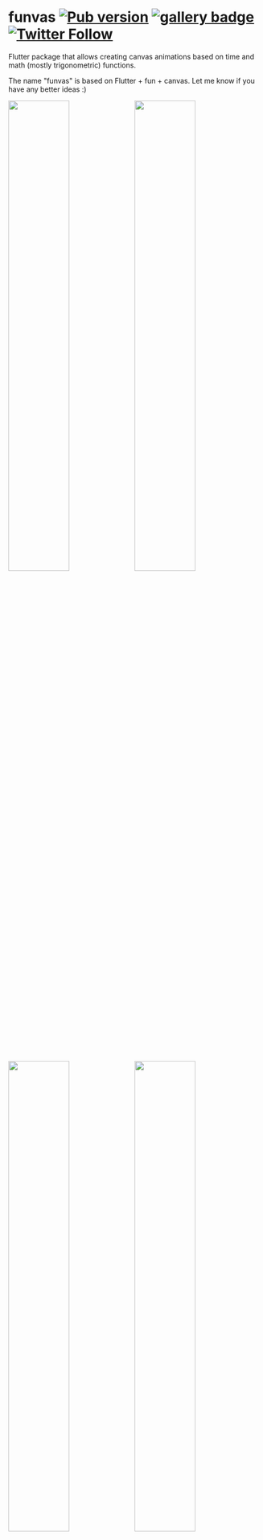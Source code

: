 # funvas [![Pub version][pub shield]][pub] [![gallery badge]][gallery] [![Twitter Follow][twitter badge]][twitter]

Flutter package that allows creating canvas animations based on time and math (mostly trigonometric)
functions.

The name "funvas" is based on Flutter + fun + canvas. Let me know if you have any better ideas :)


<a target="_blank" href="https://twitter.com/creativemaybeno/status/1328261273922973696?s=20"><img src="https://user-images.githubusercontent.com/19204050/143094392-7be15fd8-dd09-40a0-a9b2-137b3605e0e5.gif" width="49%"></a>
<a target="_blank" href="https://twitter.com/creativemaybeno/status/1327309901270560769?s=20"><img src="https://user-images.githubusercontent.com/19204050/143094636-1c60aa9d-03bf-4f3a-896e-d645bf55fb1b.gif" width="49%"></a>
<a target="_blank" href="https://twitter.com/creativemaybeno/status/1377705763402039303?s=20"><img src="https://user-images.githubusercontent.com/19204050/113479453-b9dd2480-947e-11eb-88b6-4ef3835e0a29.gif" width="49%"></a>
<a target="_blank" href="https://twitter.com/creativemaybeno/status/1360867891906830336?s=20"><img src="https://user-images.githubusercontent.com/19204050/113479456-bfd30580-947e-11eb-9a3a-f807299a289a.gif" width="49%"></a>
<a target="_blank" href="https://twitter.com/creativemaybeno/status/1346101868079042561?s=20"><img src="https://user-images.githubusercontent.com/19204050/143095262-3bc4678c-e68d-4120-b4b0-c362fcf36fb2.gif" width="49%"></a>
<a target="_blank" href="https://twitter.com/creativemaybeno/status/1349343188247404548?s=20"><img src="https://user-images.githubusercontent.com/19204050/143095301-cee78b4a-7c23-41a7-afe4-51b483ff8716.gif" width="49%"></a>
<a target="_blank" href="https://twitter.com/creativemaybeno/status/1369749942080839680?s=20"><img src="https://user-images.githubusercontent.com/19204050/113479483-e8f39600-947e-11eb-858b-ec3fe980f2b2.gif" width="49%"></a>
<a target="_blank" href="https://twitter.com/creativemaybeno/status/1370328227479191553?s=20"><img src="https://user-images.githubusercontent.com/19204050/113479485-ec871d00-947e-11eb-863b-4dac2a92c6e4.gif" width="49%"></a>
<a target="_blank" href="https://twitter.com/creativemaybeno/status/1350085831550148611?s=20"><img src="https://user-images.githubusercontent.com/19204050/113479488-f01aa400-947e-11eb-81c4-e4394ec20b01.gif" width="49%"></a>
<a target="_blank" href="https://twitter.com/creativemaybeno/status/1364560611435307008?s=20"><img src="https://user-images.githubusercontent.com/19204050/113479491-f1e46780-947e-11eb-9bb2-f43748651700.gif" width="49%"></a>

## Gallery [![gallery badge]][gallery]

I share my funvas creations [on Twitter][twitter] and I have also created a [live demo][gallery],
a gallery that allows you to explore some of the animations running right in Flutter web :)

## Community projects

Here are some awesome community projects made using the [`funvas` package][pub] to create some 🔥✨

* **[Square Shooter](https://github.com/namzug16/square-shooter)** game by [namzug16](https://github.com/namzug16)

### Repo structure

This repo currently contains the following packages:

| Package                                                                                          | Contents                                                                                                                                                                                         |
| :----------------------------------------------------------------------------------------------- | :----------------------------------------------------------------------------------------------------------------------------------------------------------------------------------------------- |
| [`funvas`](https://github.com/creativecreatorormaybenot/funvas/tree/main/funvas)                 | The actual `funvas` Flutter package that is also hosted on Pub. Both `funvas_tweets` and `funvas_gallery` depend on this package. It contains the basic widget for displaying funvas animations. |
| [`funvas_gallery`](https://github.com/creativecreatorormaybenot/funvas/tree/main/funvas_gallery) | Collection of funvas animations I created and shared [on Twitter][twitter]. The package also contains the code I use to export my animations to GIF and mp4.                                     |
| [`funvas_tweets`](https://github.com/creativecreatorormaybenot/funvas/tree/main/funvas_tweets)   | Flutter web app (gallery) showcasing a selection of `funvas_tweets` funvas animations that can be reached at [funvas.creativemaybeno.dev][gallery].                                              |
| [`open_simplex_2`](https://github.com/creativecreatorormaybenot/funvas/tree/main/open_simplex_2) | Package that makes OpenSimplex2 noise generation available to everyone in Dart :) I use this for my own funvas animations (`funvas_tweets`) but it is also hosted for anyone to use on Pub.      |

### Inspiration

The whole concept is *inspired by Dwitter* ([check it out][dtwitter]). That is mainly the way the
API is built. These kinds of animations (especially in GIF form) can be found in many communities,
e.g. in [processing] (and with that p5.js).

[twitter]: https://twitter.com/creativemaybeno
[twitter badge]: https://img.shields.io/twitter/follow/creativemaybeno?label=Follow&style=social
[dtwitter]: https://www.dwitter.net/about
[processing]: https://processing.org
[gallery]: https://funvas.creativemaybeno.dev
[gallery badge]: https://img.shields.io/badge/funvas-gallery-yellow
[funvas]: https://github.com/creativecreatorormaybenot/funvas/tree/main/funvas
[funvas_tweets]: https://github.com/creativecreatorormaybenot/funvas/tree/main/funvas_tweets
[funvas_gallery]: https://github.com/creativecreatorormaybenot/funvas/tree/main/funvas_gallery
[pub]: https://pub.dev/packages/funvas
[pub shield]: https://img.shields.io/pub/v/funvas.svg
